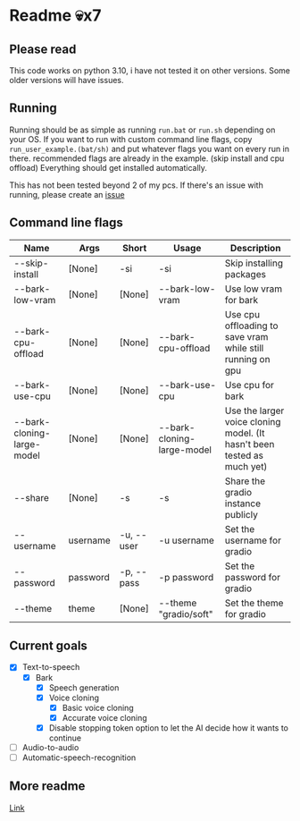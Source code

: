 # Readme 💀x7

## Please read
This code works on python 3.10, i have not tested it on other versions. Some older versions will have issues.

## Running
Running should be as simple as running `run.bat` or `run.sh` depending on your OS.
If you want to run with custom command line flags, copy `run_user_example.(bat/sh)` and put whatever flags you want on every run in there. recommended flags are already in the example. (skip install and cpu offload)
Everything should get installed automatically.

This has not been tested beyond 2 of my pcs.
If there's an issue with running, please create an [issue](https://github.com/gitmylo/audio-webui/issues)

## Command line flags

| Name                       | Args     | Short      | Usage                      | Description                                                             |
|----------------------------|----------|------------|----------------------------|-------------------------------------------------------------------------|
| --skip-install             | [None]   | -si        | -si                        | Skip installing packages                                                |
| --bark-low-vram            | [None]   | [None]     | --bark-low-vram            | Use low vram for bark                                                   |
| --bark-cpu-offload         | [None]   | [None]     | --bark-cpu-offload         | Use cpu offloading to save vram while still running on gpu              |
| --bark-use-cpu             | [None]   | [None]     | --bark-use-cpu             | Use cpu for bark                                                        |
| --bark-cloning-large-model | [None]   | [None]     | --bark-cloning-large-model | Use the larger voice cloning model. (It hasn't been tested as much yet) |
| --share                    | [None]   | -s         | -s                         | Share the gradio instance publicly                                      |
| --username                 | username | -u, --user | -u username                | Set the username for gradio                                             |
| --password                 | password | -p, --pass | -p password                | Set the password for gradio                                             |
| --theme                    | theme    | [None]     | --theme "gradio/soft"      | Set the theme for gradio                                                |


## Current goals
* [x] Text-to-speech
  * [x] Bark
    * [x] Speech generation
    * [x] Voice cloning
      * [x] Basic voice cloning
      * [x] Accurate voice cloning
    * [x] Disable stopping token option to let the AI decide how it wants to continue
* [ ] Audio-to-audio
* [ ] Automatic-speech-recognition

## More readme
[Link](readme/readme.md)
